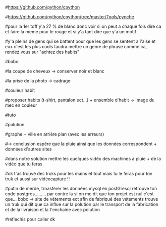 
#https://github.com/python/cpython

#https://github.com/python/cpython/tree/master/Tools/pynche


#pour la 1er toff y'a 27 % de blanc donc voir si on peut a chaque fois dire ca et faire la meme pour le rouge et si y'a tant dire que y'a un motif

#y'a pleins de gens qui se battent pour que les gens se sentent a l'aise et eux c'est les plus cools faudra mettre un genre de phrase comme ca, rendez vous sur "achtez des habits"



#bobo

#la coupe de cheveux -> conserver noir et blanc

#la prise de la photo -> cadrage

#couleur habit

#proposer habits (t-shirt, pantalon ect...) + ensemble d'habit -> image du mec en couleur

#tuto


#polution

#graphe + ville en arrière plan (avec les erreurs) 

  #-> conclusion espère que la pluie ainsi que les données correspondent + données d'autres sites
  
#dans notre solution mettre les quelques vidéo des machines à pluie + de la vidéo que tu feras

#ok t'as trouvé des truks pour les mains et tout mais tu le  feras pour ton truk et aussi sur vidéocapture !!

#putin de merde, trnasférer les données mysql en postGresql retrouve ton code postgres......... par contre la si on me dit que ton projet est nul c'est que... bobo -> site de vétements ect afin de fabriqué des vétements trouve un truk qui dit que ca influe sur la polution par le transport de la fabrication et de la livraison et la t'enchaine avec polution

#réflechis pour caller dk
